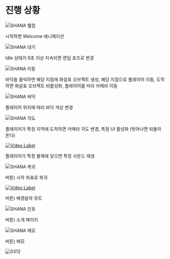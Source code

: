 # 진행 상황

![SHANA 웰컴](https://user-images.githubusercontent.com/119824625/224524900-be63d2c3-7a07-47a7-91b3-0b06b2c15da8.gif)

시작하면 Welcome 애니메이션

![SHANA 대기](https://user-images.githubusercontent.com/119824625/224524655-c0e74f10-1b12-4124-90e7-3bd01e787a28.gif)

Idle 상태가 6초 이상 지속되면 랜덤 포즈로 변경

![SHANA 이동](https://user-images.githubusercontent.com/119824625/224524662-aaf1e172-6488-4710-9a5e-8653036b701b.gif)

바닥을 클릭하면 해당 지점에 화살표 오브젝트 생성, 해당 지점으로 플레이어 이동, 도착하면 화살표 오브젝트 비활성화, 플레이어를 따라 카메라 이동

![SHANA 바닥](https://user-images.githubusercontent.com/119824625/224524659-fe3b23bb-f9a6-4c59-8f34-49251cbbea0d.gif)

플레이어 위치에 따라 바닥 색상 변경

![SHANA 각도](https://user-images.githubusercontent.com/119824625/224524645-068c1bc8-692d-40cf-b290-1842da9956bb.gif)

플레이어가 특정 지역에 도착하면 카메라 각도 변경, 특정 UI 활성화 (벗어나면 되돌아온다)

[![Video Label](https://img.youtube.com/vi/BPTjPzT05As/0.jpg)](https://youtu.be/BPTjPzT05As)

플레이어가 특정 물체에 닿으면 특정 사운드 재생

![SHANA 복귀](https://user-images.githubusercontent.com/119824625/224524898-27f3cbd2-8a4f-4e18-9831-70f828ae34e1.gif)

버튼) 시작 좌표로 복귀

[![Video Label](https://img.youtube.com/vi/sTop0pvwVi4/0.jpg)](https://youtu.be/sTop0pvwVi4)

버튼) 배경음악 뮤트

![SHANA 인포](https://user-images.githubusercontent.com/119824625/224524901-f561f16d-56db-4aca-bd6b-17c168a33577.gif)

버튼) 소개 페이지

![SHANA 메모](https://user-images.githubusercontent.com/119824625/224524668-9e642c63-cf97-4ea3-ba3e-9086fec6a1c4.gif)

버튼) 메모

![0312](https://user-images.githubusercontent.com/119824625/224523476-b01be835-964e-418b-876c-c76626c46bcf.png)
